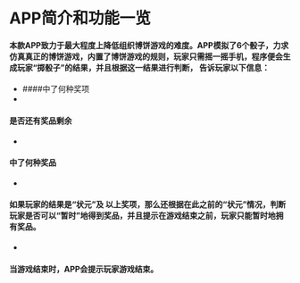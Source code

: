 # APP简介和功能一览
#### 本款APP致力于最大程度上降低组织博饼游戏的难度。APP模拟了6个骰子，力求仿真真正的博饼游戏，内置了博饼游戏的规则，玩家只需摇一摇手机，程序便会生成玩家“掷骰子”的结果，并且根据这一结果进行判断， 告诉玩家以下信息：
* 
   ####中了何种奖项
* 
####  是否还有奖品剩余
* 
#### 中了何种奖品
* 
#### 如果玩家的结果是“状元”及 以上奖项，那么还根据在此之前的“状元”情况，判断玩家是否可以“暂时”地得到奖品，并且提示在游戏结束之前，玩家只能暂时地拥有奖品。
* 
#### 当游戏结束时，APP会提示玩家游戏结束。